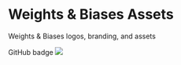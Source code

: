 # Weights & Biases Assets
Weights & Biases logos, branding, and assets

GitHub badge ![](https://raw.githubusercontent.com/wandb/assets/main/wandb-github-badge-28.svg)
